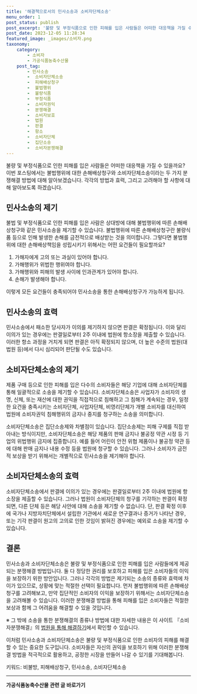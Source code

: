 ```yaml
---
title: '해결책으로서의 민사소송과 소비자단체소송'
menu_order: 1
post_status: publish
post_excerpt: '불량 및 부정식품으로 인한 피해를 입은 사람들은 어떠한 대응책을 가질 수 있을까요  이번 포스팅에서는 불법행위에 대한 손해배상청구와 소비자단체소송이라는 두 가지 분쟁해결 방법에 대해 알아보겠습니다. 각각의 방법과 효력, 그리고 고려해야 할 사항에 대해 알아보도록 하겠습니다.'
post_date: 2023-12-05 11:28:34
featured_image: _images/소비자.png
taxonomy:
    category:
        - 소비자
        - 가공식품농축수산물
    post_tag:
        - 민사소송
        -  소비자단체소송
        -  피해배상청구
        -  불법행위
        -  불량식품
        -  부정식품
        -  소비자권익
        -  분쟁해결
        -  소비자보호
        -  법원
        -  판결
        -  항소
        -  소비자단체
        -  집단소송
        -  소비자분쟁해결
---
```



불량 및 부정식품으로 인한 피해를 입은 사람들은 어떠한 대응책을 가질 수 있을까요? 이번 포스팅에서는 불법행위에 대한 손해배상청구와 소비자단체소송이라는 두 가지 분쟁해결 방법에 대해 알아보겠습니다. 각각의 방법과 효력, 그리고 고려해야 할 사항에 대해 알아보도록 하겠습니다.

## 민사소송의 제기
불법 및 부정식품으로 인한 피해를 입은 사람은 상대방에 대해 불법행위에 따른 손해배상청구와 같은 민사소송을 제기할 수 있습니다. 불법행위에 따른 손해배상청구란 불량식품 등으로 인해 발생한 손해를 금전적으로 배상받는 것을 의미합니다. 그렇다면 불법행위에 대한 손해배상책임을 성립시키기 위해서는 어떤 요건들이 필요할까요?

1. 가해자에게 고의 또는 과실이 있어야 합니다.
2. 가해행위가 위법한 행위여야 합니다.
3. 가해행위와 피해의 발생 사이에 인과관계가 있어야 합니다.
4. 손해가 발생해야 합니다.

이렇게 모든 요건들이 충족되어야 민사소송을 통한 손해배상청구가 가능하게 됩니다.

## 민사소송의 효력
민사소송에서 패소한 당사자가 이의를 제기하지 않으면 판결은 확정됩니다. 이와 달리 이의가 있는 경우에는 판결일로부터 2주 이내에 법원에 항소장을 제출할 수 있습니다. 이러한 항소 과정을 거치게 되면 판결은 아직 확정되지 않으며, 더 높은 수준의 법원(대법원 등)에서 다시 심리되어 판단될 수도 있습니다.

## 소비자단체소송의 제기
제품 구매 등으로 인한 피해를 입은 다수의 소비자들은 해당 기업에 대해 소비자단체를 통해 일괄적으로 소송을 제기할 수 있습니다. 소비자단체소송은 사업자가 소비자의 생명, 신체, 또는 재산에 대한 권익을 직접적으로 침해하고 그 침해가 계속되는 경우, 일정한 요건을 충족시키는 소비자단체, 사업자단체, 비영리단체가 개별 소비자를 대신하여 법원에 소비자권익 침해행위의 금지나 중지를 청구하는 소송을 의미합니다.

소비자단체소송은 집단소송제와 차별점이 있습니다. 집단소송제는 피해 구제를 직접 받아내는 방식이지만, 소비자단체소송은 해당 제품의 판매 금지나 불공정 약관 시정 등 기업의 위법행위 금지에 집중합니다. 예를 들어 어린이 안전 위협 제품이나 불공정 약관 등에 대해 판매 금지나 내용 수정 등을 법원에 청구할 수 있습니다. 그러나 소비자가 금전적 보상을 받기 위해서는 개별적으로 민사소송을 제기해야 합니다.

## 소비자단체소송의 효력
소비자단체소송에서 판결에 이의가 있는 경우에는 판결일로부터 2주 이내에 법원에 항소장을 제출할 수 있습니다. 그러나 법원이 소비자단체의 청구를 기각하는 판결이 확정되면, 다른 단체 등은 해당 사안에 대해 소송을 제기할 수 없습니다. 단, 판결 확정 이후에 국가나 지방자치단체에서 설립한 기관에서 새로운 연구결과나 증거가 나타난 경우, 또는 기각 판결이 원고의 고의로 인한 것임이 밝혀진 경우에는 예외로 소송을 제기할 수 있습니다.

## 결론
민사소송과 소비자단체소송은 불량 및 부정식품으로 인한 피해를 입은 사람들에게 제공되는 분쟁해결 방법입니다. 둘 다 정당한 권리를 보호하고 피해를 입은 소비자들의 이익을 보장하기 위한 방안입니다. 그러나 각각의 방법은 제기되는 소송의 종류와 효력에 차이가 있으므로, 상황에 맞는 적절한 선택이 필요합니다. 먼저 불법행위에 따른 손해배상청구를 고려해보고, 만약 집단적인 소비자의 이익을 보장하기 위해서는 소비자단체소송을 고려해볼 수 있습니다. 이러한 분쟁해결 방법을 통해 피해를 입은 소비자들은 적절한 보상과 함께 그 어려움을 해결할 수 있을 것입니다.

※ 그 밖에 소송을 통한 분쟁해결의 종류나 방법에 대한 자세한 내용은 이 사이트 『소비자분쟁해결』의 [법원을 통해 해결하기](링크)에서 확인할 수 있습니다.

이처럼 민사소송과 소비자단체소송은 불량 및 부정식품으로 인한 소비자의 피해를 해결할 수 있는 중요한 도구입니다. 소비자들은 자신의 권익을 보호하기 위해 이러한 분쟁해결 방법을 적극적으로 활용하고, 공정한 시장을 만들어 나갈 수 있기를 기대해봅니다.

키워드: 비불방, 피해배상청구, 민사소송, 소비자단체소송
<!-- wp:separator -->
<hr class="wp-block-separator has-alpha-channel-opacity"/>
<!-- /wp:separator -->

<!-- wp:group {"backgroundColor":"base","layout":{"type":"constrained"}} -->
<div class="wp-block-group has-base-background-color has-background"><!-- wp:paragraph {"align":"center","fontSize":"medium"} -->
<p class="has-text-align-center has-large-font-size"><strong>가공식품농축수산물 관련 글 바로가기</strong></p>
<!-- /wp:paragraph -->


<!-- wp:latest-posts
{"categories":[{"id":30712,"count":19,"description":"","link":"https://uknowlaw.com/category/%ea%b0%80%ea%b3%b5%ec%8b%9d%ed%92%88%eb%86%8d%ec%b6%95%ec%88%98%ec%82%b0%eb%ac%bc/","name":"가공식품농축수산물","slug":"가공식품농축수산물","taxonomy":"category","parent":0,"meta":[],"_links":{"self":[{"href":"https://uknowlaw.com/wp-json/wp/v2/categories/30712"}],"collection":[{"href":"https://uknowlaw.com/wp-json/wp/v2/categories"}],"about":[{"href":"https://uknowlaw.com/wp-json/wp/v2/taxonomies/category"}],"wp:post_type":[{"href":"https://uknowlaw.com/wp-json/wp/v2/posts?categories=30712"}],"curies":[{"name":"wp","href":"https://api.w.org/{rel}","templated":true}]}}],"postsToShow":100,"excerptLength":28,"postLayout":"grid","columns":2,"featuredImageAlign":"left","featuredImageSizeSlug":"large","fontSize":"small"} /--></div>
<!-- /wp:group -->